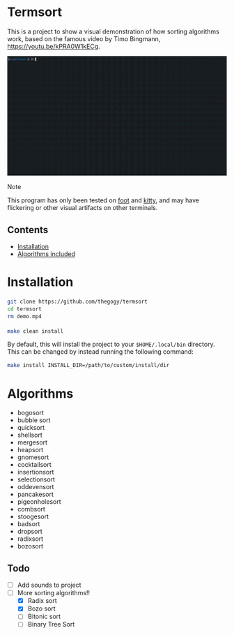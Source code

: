 # Termsort

This is a project to show a visual demonstration of how sorting algorithms work, based on the famous video by Timo Bingmann, https://youtu.be/kPRA0W1kECg.

![demo](./demo.gif)

> [!note]
> This program has only been tested on [foot](https://codeberg.org/dnkl/foot) and [kitty](https://sw.kovidgoyal.net/kitty), and may have flickering or other visual artifacts on other terminals.

## Contents

* [Installation](#Install)
* [Algorithms included](#Algorithms)

# Installation
```bash
git clone https://github.com/thegogy/termsort
cd termsort
rm demo.mp4

make clean install
```

By default, this will install the project to your `$HOME/.local/bin` directory. This can be changed by instead running the following command:

```bash
make install INSTALL_DIR=/path/to/custom/install/dir
```

# Algorithms

* bogosort
* bubble sort
* quicksort
* shellsort
* mergesort
* heapsort
* gnomesort
* cocktailsort
* insertionsort
* selectionsort
* oddevensort
* pancakesort
* pigeonholesort
* combsort
* stoogesort
* badsort
* dropsort
* radixsort
* bozosort


## Todo

- [ ] Add sounds to project
- [ ] More sorting algorithms!!
  - [x] Radix sort
  - [x] Bozo sort
  - [ ] Bitonic sort
  - [ ] Binary Tree Sort
